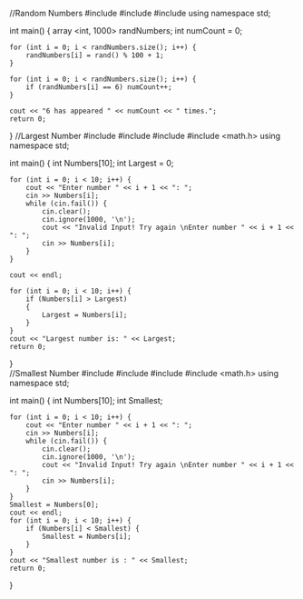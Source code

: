 //Random Numbers
#include <iostream>
#include <array>
#include <random>
using namespace std;


int main()
{
	array <int, 1000> randNumbers;
	int numCount = 0;

	for (int i = 0; i < randNumbers.size(); i++) {
		randNumbers[i] = rand() % 100 + 1;
	}

	for (int i = 0; i < randNumbers.size(); i++) {
		if (randNumbers[i] == 6) numCount++;
	}

	cout << "6 has appeared " << numCount << " times.";
	return 0;
}
//Largest Number
#include <iostream>
#include <array>
#include <string>
#include <math.h>
using namespace std;


int main()
{
	int Numbers[10];
	int Largest = 0;

	for (int i = 0; i < 10; i++) {
		cout << "Enter number " << i + 1 << ": ";
		cin >> Numbers[i];
		while (cin.fail()) {
			cin.clear();
			cin.ignore(1000, '\n');
			cout << "Invalid Input! Try again \nEnter number " << i + 1 << ": ";
			cin >> Numbers[i];
		}
	}

	cout << endl;

	for (int i = 0; i < 10; i++) {
		if (Numbers[i] > Largest)
		{
			Largest = Numbers[i];
		}
	}
	cout << "Largest number is: " << Largest;
	return 0;
}	
//Smallest Number
#include <iostream>
#include <array>
#include <string>
#include <math.h>
using namespace std;


int main()
{
	int Numbers[10];
	int Smallest;


	for (int i = 0; i < 10; i++) {
		cout << "Enter number " << i + 1 << ": ";
		cin >> Numbers[i];
		while (cin.fail()) {
			cin.clear();
			cin.ignore(1000, '\n');
			cout << "Invalid Input! Try again \nEnter number " << i + 1 << ": ";
			cin >> Numbers[i];
		}
	}
	Smallest = Numbers[0];
	cout << endl;
	for (int i = 0; i < 10; i++) {
		if (Numbers[i] < Smallest) {
			Smallest = Numbers[i];
		}
	}
	cout << "Smallest number is : " << Smallest;
	return 0;
}	
